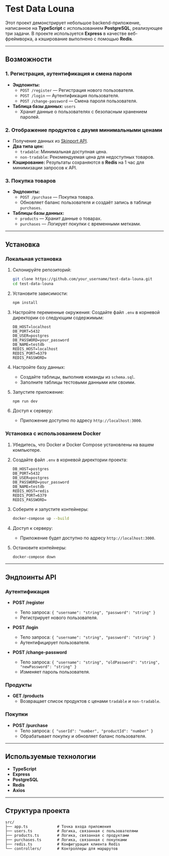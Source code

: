 # Test Data Louna

Этот проект демонстрирует небольшое backend-приложение, написанное на **TypeScript** с использованием **PostgreSQL**, реализующее три задачи. В проекте используется **Express** в качестве веб-фреймворка, а кэширование выполнено с помощью **Redis**.

---

## Возможности

### 1. Регистрация, аутентификация и смена пароля
- **Эндпоинты:**
    - `POST /register` — Регистрация нового пользователя.
    - `POST /login` — Аутентификация пользователя.
    - `POST /change-password` — Смена пароля пользователя.
- **Таблица базы данных:** `users`
    - Хранит данные о пользователях с безопасным хранением паролей.

### 2. Отображение продуктов с двумя минимальными ценами
- Получение данных из [Skinport API](https://docs.skinport.com/).
- **Два типа цен:**
    - `tradable`: Минимальная доступная цена.
    - `non-tradable`: Рекомендуемая цена для недоступных товаров.
- **Кэширование:** Результаты сохраняются в **Redis** на 1 час для минимизации запросов к API.

### 3. Покупка товаров
- **Эндпоинты:**
    - `POST /purchase` — Покупка товара.
    - Обновляет баланс пользователя и создаёт запись в таблице `purchases`.
- **Таблицы базы данных:**
    - `products` — Хранит данные о товарах.
    - `purchases` — Логирует покупки с временными метками.

---

## Установка

### Локальная установка

1. Склонируйте репозиторий:
   ```bash
   git clone https://github.com/your_username/test-data-louna.git
   cd test-data-louna
   ```

2. Установите зависимости:
   ```bash
   npm install
   ```

3. Настройте переменные окружения:
   Создайте файл `.env` в корневой директории со следующим содержимым:
   ```env
   DB_HOST=localhost
   DB_PORT=5432
   DB_USER=postgres
   DB_PASSWORD=your_password
   DB_NAME=testdb
   REDIS_HOST=localhost
   REDIS_PORT=6379
   REDIS_PASSWORD=
   ```

4. Настройте базу данных:
    - Создайте таблицы, выполнив команды из `schema.sql`.
    - Заполните таблицы тестовыми данными или своими.

5. Запустите приложение:
   ```bash
   npm run dev
   ```

6. Доступ к серверу:
    - Приложение доступно по адресу `http://localhost:3000`.

### Установка с использованием Docker

1. Убедитесь, что Docker и Docker Compose установлены на вашем компьютере.

2. Создайте файл `.env` в корневой директории проекта:
   ```env
   DB_HOST=postgres
   DB_PORT=5432
   DB_USER=postgres
   DB_PASSWORD=your_password
   DB_NAME=testdb
   REDIS_HOST=redis
   REDIS_PORT=6379
   REDIS_PASSWORD=
   ```

3. Соберите и запустите контейнеры:
   ```bash
   docker-compose up --build
   ```

4. Доступ к серверу:
    - Приложение будет доступно по адресу `http://localhost:3000`.

5. Остановите контейнеры:
   ```bash
   docker-compose down
   ```

---

## Эндпоинты API

### **Аутентификация**
- **POST /register**
    - Тело запроса: `{ "username": "string", "password": "string" }`
    - Регистрирует нового пользователя.

- **POST /login**
    - Тело запроса: `{ "username": "string", "password": "string" }`
    - Аутентифицирует пользователя.

- **POST /change-password**
    - Тело запроса: `{ "username": "string", "oldPassword": "string", "newPassword": "string" }`
    - Изменяет пароль пользователя.

### **Продукты**
- **GET /products**
    - Возвращает список продуктов с ценами `tradable` и `non-tradable`.

### **Покупки**
- **POST /purchase**
    - Тело запроса: `{ "userId": "number", "productId": "number" }`
    - Обрабатывает покупку и обновляет баланс пользователя.

---

## Используемые технологии
- **TypeScript**
- **Express**
- **PostgreSQL**
- **Redis**
- **Axios**

---

## Структура проекта
```
src/
├── app.ts             # Точка входа приложения
├── users.ts           # Логика, связанная с пользователями
├── products.ts        # Логика, связанная с продуктами
├── purchases.ts       # Логика, связанная с покупками
├── redis.ts           # Конфигурация клиента Redis
└── controllers/       # Контроллеры для маршрутов
```
